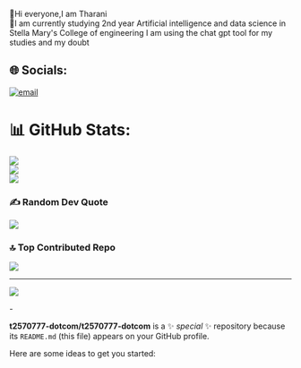 👋Hi everyone,I am Tharani<br>📖I am currently studying 2nd year Artificial intelligence and data science in Stella Mary's College of engineering 
I am using the chat gpt tool for my studies and my doubt 


## 🌐 Socials:
[![email](https://img.shields.io/badge/Email-D14836?logo=gmail&logoColor=white)](mailto:t2570777@gmail.com) 
# 📊 GitHub Stats:
![](https://github-readme-stats.vercel.app/api?username=t2570777-dotcom&theme=gruvbox_light&hide_border=false&include_all_commits=true&count_private=false)<br/>
![](https://nirzak-streak-stats.vercel.app/?user=t2570777-dotcom&theme=gruvbox_light&hide_border=false)<br/>
![](https://github-readme-stats.vercel.app/api/top-langs/?username=t2570777-dotcom&theme=gruvbox_light&hide_border=false&include_all_commits=true&count_private=false&layout=compact)

### ✍️ Random Dev Quote
![](https://quotes-github-readme.vercel.app/api?type=horizontal&theme=gruvbox)

### 🔝 Top Contributed Repo
![](https://github-contributor-stats.vercel.app/api?username=t2570777-dotcom&limit=5&theme=gruvbox_light&combine_all_yearly_contributions=true)

---
[![](https://visitcount.itsvg.in/api?id=t2570777-dotcom&icon=0&color=0)](https://visitcount.itsvg.in)

<!-- Proudly created with GPRM ( https://gprm.itsvg.in ) -->-
**t2570777-dotcom/t2570777-dotcom** is a ✨ _special_ ✨ repository because its `README.md` (this file) appears on your GitHub profile.

Here are some ideas to get you started:

